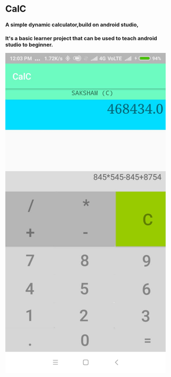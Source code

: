 # CalC
### A simple dynamic calculator,build on android studio,
### It's a basic learner project that can be used to teach android studio to beginner.
![CalC](https://github.com/Saksham-Lakhera/CalC/blob/master/CalC.jpg)
